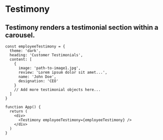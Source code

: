 # Testimony

## Testimony renders a testimonial section within a carousel.

```tsx
const employeeTestimony = {
  theme: 'dark',
  heading: 'Customer Testimonials',
  content: [
    {
      image: 'path-to-image1.jpg',
      review: 'Lorem ipsum dolor sit amet...',
      name: 'John Doe',
      designation: 'CEO'
    }
    // Add more testimonial objects here...
  ]
}

function App() {
  return (
    <div>
      <Testimony employeeTestimony={employeeTestimony} />
    </div>
  )
}
```
